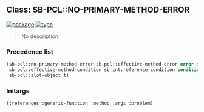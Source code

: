 ## Class: SB-PCL::NO-PRIMARY-METHOD-ERROR
[![package](https://img.shields.io/badge/Package-SB--PCL-5f9ea0.svg?style=social&colorA=999999)](../) [![type](https://img.shields.io/badge/Type-Class-5f9ea0.svg?style=social&colorA=999999)](../#class) 

> No description.

### Precedence list
```cl
(sb-pcl::no-primary-method-error sb-pcl::effective-method-error error serious-condition
 sb-pcl::effective-method-condition sb-int:reference-condition condition
 sb-pcl::slot-object t)
```
### Initargs
```cl
(:references :generic-function :method :args :problem)
```
